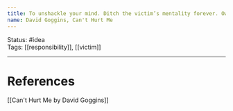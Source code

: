```yaml
---
title: To unshackle your mind. Ditch the victim’s mentality forever. Own all aspects of your life completely. Build an unbreakable foundation
name: David Goggins, Can't Hurt Me
---
```


Status: #idea  
Tags: [[responsibility]], [[victim]]

---
# References
[[Can't Hurt Me by David Goggins]]